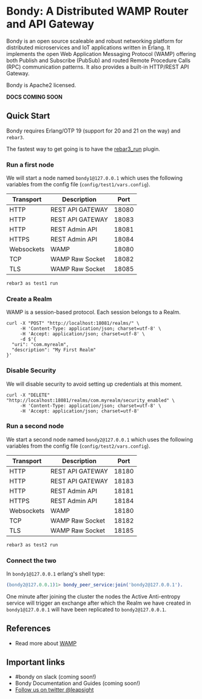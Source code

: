 

# Bondy: A Distributed WAMP Router and API Gateway

Bondy is an open source scaleable and robust networking platform for distributed microservices and IoT applications written in Erlang. It implements the open Web Application Messaging Protocol (WAMP) offering both Publish and Subscribe (PubSub) and routed Remote Procedure Calls (RPC) communication patterns. It also provides a built-in HTTP/REST API Gateway.

Bondy is Apache2 licensed.

**DOCS COMING SOON**

## Quick Start
Bondy requires Erlang/OTP 19 (support for 20 and 21 on the way) and `rebar3`.

The fastest way to get going is to have the [rebar3_run](https://www.rebar3.org/docs/using-available-plugins#section-run-release) plugin.

### Run a first node
We will start a node named `bondy1@127.0.0.1` which uses the following variables from the config file (`config/test1/vars.config`).

|Transport|Description|Port|
|---|---|---|
|HTTP|REST API GATEWAY|18080|
|HTTP|REST API GATEWAY|18083|
|HTTP|REST Admin API|18081|
|HTTPS|REST Admin API|18084|
|Websockets|WAMP|18080|
|TCP|WAMP Raw Socket|18082|
|TLS|WAMP Raw Socket|18085|


```bash
rebar3 as test1 run
```

### Create a Realm
WAMP is a session-based protocol. Each session belongs to a Realm.

```curl
curl -X "POST" "http://localhost:18081/realms/" \
     -H 'Content-Type: application/json; charset=utf-8' \
     -H 'Accept: application/json; charset=utf-8' \
     -d $'{
  "uri": "com.myrealm",
  "description": "My First Realm"
}'
```

### Disable Security
We will disable security to avoid setting up credentials at this moment.

```curl
curl -X "DELETE" "http://localhost:18081/realms/com.myrealm/security_enabled" \
     -H 'Content-Type: application/json; charset=utf-8' \
     -H 'Accept: application/json; charset=utf-8'
```

### Run a second node
We start a second node named `bondy2@127.0.0.1` which uses the following variables from the config file (`config/test2/vars.config`).

|Transport|Description|Port|
|---|---|---|
|HTTP|REST API GATEWAY|18180|
|HTTP|REST API GATEWAY|18183|
|HTTP|REST Admin API|18181|
|HTTPS|REST Admin API|18184|
|Websockets|WAMP|18180|
|TCP|WAMP Raw Socket|18182|
|TLS|WAMP Raw Socket|18185|

```bash
rebar3 as test2 run
```

### Connect the two
In `bondy1@127.0.0.1` erlang's shell type:

```erlang
(bondy2@127.0.0.1)1> bondy_peer_service:join('bondy2@127.0.0.1').
```

One minute after joining the cluster the nodes the Active Anti-entropy service will trigger an exchange after which the Realm we have created in `bondy1@127.0.0.1` will have been replicated to `bondy2@127.0.0.1`.


## References

* Read more about [WAMP](wamp-proto.org)

## Important links

* #bondy on slack (coming soon!)
* Bondy Documentation and Guides (coming soon!)
* [Follow us on twitter @leapsight](https://twitter.com/leapsight)
